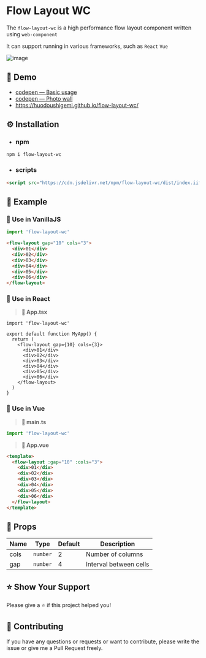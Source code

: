 # Flow Layout WC

The `flow-layout-wc` is a high performance flow layout component written using `web-component`

It can support running in various frameworks, such as `React` `Vue`

![image](https://github.com/huodoushigemi/flow-layout-wc/assets/41646242/684221b7-f31b-4e71-b6b5-5380245bda42)

## 🌈 Demo

- [codepen — Basic usage](https://codepen.io/huodoushigemi/pen/dyQbmgW?editors=1100)
- [codepen — Photo wall](https://codepen.io/huodoushigemi/pen/BaGBxKM?editors=1100)
- https://huodoushigemi.github.io/flow-layout-wc/

## ⚙️ Installation

- ### npm

```shell
npm i flow-layout-wc
```

- ### scripts

```html
<script src="https://cdn.jsdelivr.net/npm/flow-layout-wc/dist/index.iife.js"></script>
```

## 🦄 Example

### 🐔 Use in VanillaJS

```js
import 'flow-layout-wc'
```

```html
<flow-layout gap="10" cols="3">
  <div>01</div>
  <div>02</div>
  <div>03</div>
  <div>04</div>
  <div>05</div>
  <div>06</div>
</flow-layout>
```

### 🐔 Use in React

> **📄 App.tsx**

```tsx
import 'flow-layout-wc'

export default function MyApp() {
  return (
    <flow-layout gap={10} cols={3}>
      <div>01</div>
      <div>02</div>
      <div>03</div>
      <div>04</div>
      <div>05</div>
      <div>06</div>
    </flow-layout>
  )
}
```

### 🐔 Use in Vue

> **📄 main.ts**
```js
import 'flow-layout-wc'
```

> **📄 App.vue**

```html
<template>
  <flow-layout :gap="10" :cols="3">
    <div>01</div>
    <div>02</div>
    <div>03</div>
    <div>04</div>
    <div>05</div>
    <div>06</div>
  </flow-layout>
</template>
```

## 📄 Props

| Name | Type     | Default | Description            |
| ---- | -------- | ------- | ---------------------- |
| cols | `number` | 2       | Number of columns      |
| gap  | `number` | 4       | Interval between cells |

## ⭐️ Show Your Support

Please give a ⭐️ if this project helped you!

## 👏 Contributing

If you have any questions or requests or want to contribute, please write the issue or give me a Pull Request freely.
